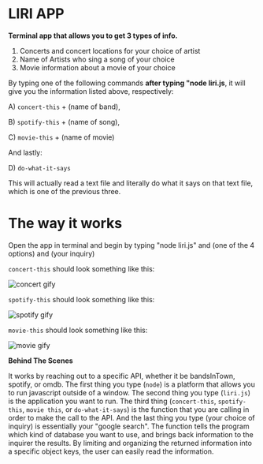 # LIRI APP
**Terminal app that allows you to get 3 types of info.**

1) Concerts and concert locations for your choice of artist
2) Name of Artists who sing a song of your choice
3) Movie information about a movie of your choice

By typing one of the following commands **after typing "node liri.js**, it will give you the information listed above, respectively:

A) `concert-this` + (name of band),

B) `spotify-this` + (name of song),

C) `movie-this` + (name of movie)

And lastly: 

D) `do-what-it-says`

This will actually read a text file and literally do what it says on that text file, which is one of the previous three.


# The way it works

Open the app in terminal and begin by typing "node liri.js" and (one of the 4 options) and (your inquiry)

`concert-this` should look something like this:

![concert gify](https://media.giphy.com/media/VhjGBIpynXro6XwVcC/giphy.gif)


`spotify-this` should look something like this:

![spotify gify](https://media.giphy.com/media/MF7VbjeIrJXpSplLYY/giphy.gif)


`movie-this` should look something like this:

![movie gify](https://media.giphy.com/media/STxaWXQEIx0zdqvKFz/giphy.gif)


**Behind The Scenes**

It works by reaching out to a specific API, whether it be bandsInTown, spotify, or omdb.
The first thing you type (`node`) is a platform that allows you to run javascript outside of a window.
The second thing you type (`liri.js`) is the application you want to run.
The third thing (`concert-this`, `spotify-this`, `movie this`, or `do-what-it-says`) is the function that you are calling in order to make the call to the API.
And the last thing you type (your choice of inquiry) is essentially your "google search". The function tells the program which kind of database you want to use, and brings back information to the inquirer the results.
By limiting and organizing the returned information into a specific object keys, the user can easily read the information.